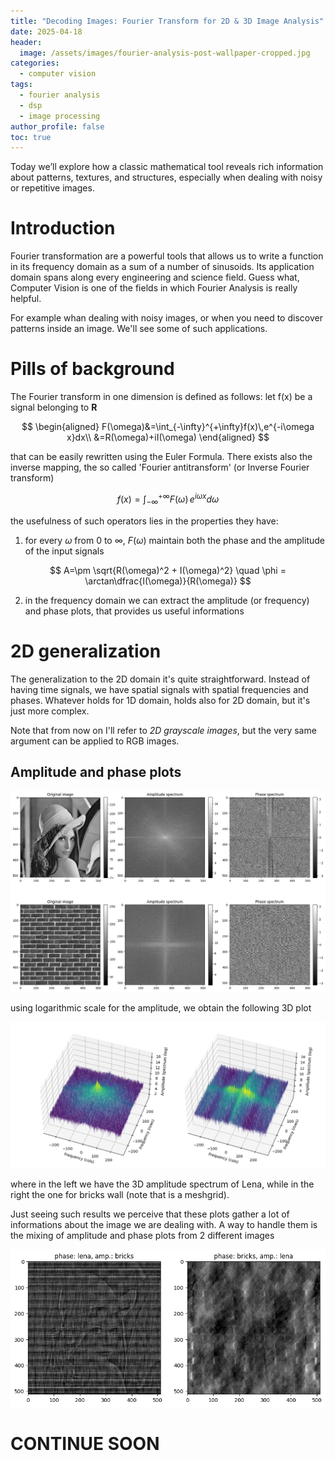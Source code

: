 ```yaml
---
title: "Decoding Images: Fourier Transform for 2D & 3D Image Analysis"
date: 2025-04-18
header:
  image: /assets/images/fourier-analysis-post-wallpaper-cropped.jpg
categories:
  - computer vision
tags:
  - fourier analysis
  - dsp
  - image processing
author_profile: false
toc: true
---
```


Today we’ll explore how a classic mathematical tool reveals rich information about patterns, textures, and structures, especially when dealing with noisy or repetitive images.





# Introduction
Fourier transformation are a powerful tools that allows us to write a function in its frequency domain as a sum of a number of sinusoids. Its application domain spans along every engineering and science field. Guess what, Computer Vision is one of the fields in which Fourier Analysis is really helpful.

For example whan dealing with noisy images, or when you need to discover patterns inside an image. We'll see some of such applications.




# Pills of background
The Fourier transform in one dimension is defined as follows: let f(x) be a signal belonging to $\mathbf{R}$

$$
\begin{aligned}
    F(\omega)&=\int_{-\infty}^{+\infty}f(x)\,e^{-i\omega x}dx\\
    &=R(\omega)+iI(\omega)
\end{aligned}
$$

that can be easily rewritten using the Euler Formula. There exists also the inverse mapping, the so called 'Fourier antitransform' (or Inverse Fourier transform)

$$
f(x)=\int_{-\infty}^{+\infty}F(\omega)\,e^{i\omega x}d\omega
$$

the usefulness of such operators lies in the properties they have:
1. for every $\omega$ from 0 to $\infty$, $F(\omega)$ maintain both the phase and the amplitude of the input signals

$$
A=\pm \sqrt{R(\omega)^2 + I(\omega)^2} \quad \phi = \arctan\dfrac{I(\omega)}{R(\omega)}
$$

2. in the frequency domain we can extract the amplitude (or frequency) and phase plots, that provides us useful informations



# 2D generalization
The generalization to the 2D domain it's quite straightforward.
Instead of having time signals, we have spatial signals with spatial frequencies and phases.
Whatever holds for 1D domain, holds also for 2D domain, but it's just more complex.

Note that from now on I'll refer to *2D grayscale images*, but the very same argument can be applied to RGB images.

## Amplitude and phase plots

![lena-and-bricks-fourier-analysis](/assets/images/lena-and-bricks-fourier-analysis.png)

using logarithmic scale for the amplitude, we obtain the following 3D plot

![lena-and-bricks-fourier-analysis-3d](/assets/images/lena-and-bricks-fourier-analysis-3d.png)

where in the left we have the 3D amplitude spectrum of Lena, while in the right the one for bricks wall (note that is a meshgrid).

Just seeing such results we perceive that these plots gather a lot of informations about the image we are dealing with.
A way to handle them is the mixing of amplitude and phase plots from 2 different images

![lena-and-bricks-phase-amp-mix](/assets/images/lena-and-bricks-phase-amp-mix.png)




# CONTINUE SOON